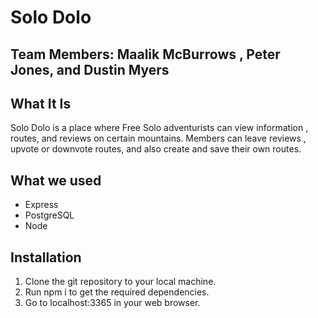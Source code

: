 #  Solo Dolo
## Team Members: Maalik McBurrows , Peter Jones, and Dustin Myers


## What It Is

Solo Dolo is a place where Free Solo adventurists can view information , routes, and reviews on certain mountains. Members can leave reviews , upvote or downvote routes, and also create and save their own routes.

## What we used

- Express
- PostgreSQL
- Node

## Installation 

1. Clone the git repository to your local machine.
2. Run npm i to get the required dependencies.
3. Go to localhost:3365 in your web browser.
